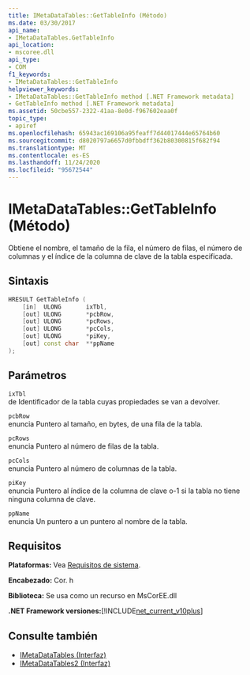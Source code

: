 ```yaml
---
title: IMetaDataTables::GetTableInfo (Método)
ms.date: 03/30/2017
api_name:
- IMetaDataTables.GetTableInfo
api_location:
- mscoree.dll
api_type:
- COM
f1_keywords:
- IMetaDataTables::GetTableInfo
helpviewer_keywords:
- IMetaDataTables::GetTableInfo method [.NET Framework metadata]
- GetTableInfo method [.NET Framework metadata]
ms.assetid: 50cbe557-2322-41aa-8e0d-f967602eaa0f
topic_type:
- apiref
ms.openlocfilehash: 65943ac169106a95feaff7d44017444e65764b60
ms.sourcegitcommit: d8020797a6657d0fbbdff362b80300815f682f94
ms.translationtype: MT
ms.contentlocale: es-ES
ms.lasthandoff: 11/24/2020
ms.locfileid: "95672544"
---
```

# <a name="imetadatatablesgettableinfo-method"></a>IMetaDataTables::GetTableInfo (Método)

Obtiene el nombre, el tamaño de la fila, el número de filas, el número de columnas y el índice de la columna de clave de la tabla especificada.  
  
## <a name="syntax"></a>Sintaxis  
  
```cpp  
HRESULT GetTableInfo (  
    [in]  ULONG       ixTbl,  
    [out] ULONG       *pcbRow,  
    [out] ULONG       *pcRows,  
    [out] ULONG       *pcCols,  
    [out] ULONG       *piKey,  
    [out] const char  **ppName  
);  
```  
  
## <a name="parameters"></a>Parámetros  

 `ixTbl`  
 de Identificador de la tabla cuyas propiedades se van a devolver.  
  
 `pcbRow`  
 enuncia Puntero al tamaño, en bytes, de una fila de la tabla.  
  
 `pcRows`  
 enuncia Puntero al número de filas de la tabla.  
  
 `pcCols`  
 enuncia Puntero al número de columnas de la tabla.  
  
 `piKey`  
 enuncia Puntero al índice de la columna de clave o-1 si la tabla no tiene ninguna columna de clave.  
  
 `ppName`  
 enuncia Un puntero a un puntero al nombre de la tabla.  
  
## <a name="requirements"></a>Requisitos  

 **Plataformas:** Vea [Requisitos de sistema](../../get-started/system-requirements.md).  
  
 **Encabezado:** Cor. h  
  
 **Biblioteca:** Se usa como un recurso en MsCorEE.dll  
  
 **.NET Framework versiones:**[!INCLUDE[net_current_v10plus](../../../../includes/net-current-v10plus-md.md)]  
  
## <a name="see-also"></a>Consulte también

- [IMetaDataTables (Interfaz)](imetadatatables-interface.md)
- [IMetaDataTables2 (Interfaz)](imetadatatables2-interface.md)
